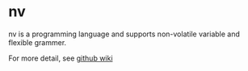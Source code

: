 # nv
nv is a programming language and supports non-volatile variable and flexible grammer.

For more detail, see [github wiki](https://github.com/hikalium/nv/wiki)
